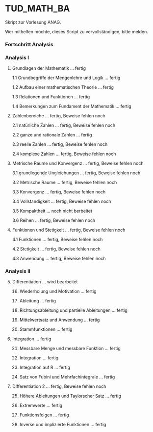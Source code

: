 # TUD_MATH_BA
Skript zur Vorlesung ANAG.

Wer mithelfen möchte, dieses Script zu vervollständigen, bitte melden.

### Fortschritt Analysis

### Analysis I

1. Grundlagen der Mathematik ... fertig

   1.1 Grundbegriffe der Mengenlehre und Logik ... fertig

   1.2 Aufbau einer mathematischen Theorie ... fertig

   1.3 Relationen und Funktionen ... fertig

   1.4 Bemerkungen zum Fundament der Mathematik ... fertig


2. Zahlenbereiche ... fertig, Beweise fehlen noch

   2.1 natürliche Zahlen ... fertig, Beweise fehlen noch

   2.2 ganze und rationale Zahlen ... fertig

   2.3 reelle Zahlen ... fertig, Beweise fehlen noch

   2.4 komplexe Zahlen ... fertig, Beweise fehlen noch

3. Metrische Raume und Konvergenz ... fertig, Beweise fehlen noch

   3.1 grundlegende Ungleichungen ... fertig, Beweise fehlen noch

   3.2 Metrische Raume ... fertig, Beweise fehlen noch

   3.3 Konvergenz ... fertig, Beweise fehlen noch

   3.4 Vollstandigkeit ... fertig, Beweise fehlen noch

   3.5 Kompaktheit ... noch nicht berbeitet

   3.6 Reihen ... fertig, Beweise fehlen noch

4. Funktionen und Stetigkeit ... fertig, Beweise fehlen noch

   4.1 Funktionen ... fertig, Beweise fehlen noch

   4.2 Stetigkeit ... fertig, Beweise fehlen noch

   4.3 Anwendung ... fertig, Beweise fehlen noch

### Analysis II

5. Differentiation ... wird bearbeitet

    16. Wiederholung und Motivation ... fertig

    17. Ableitung ... fertig

    18. Richtungsableitung und partielle Ableitungen ... fertig

    19. Mittelwertsatz und Anwendung ... fertig

    20. Stammfunktionen ... fertig

6. Integration ... fertig

    21. Messbare Menge und messbare Funktion ... fertig

    22. Integration ... fertig

    23. Integration auf R ... fertig

    24. Satz von Fubini und Mehrfachintegrale ... fertig

7. Differentiation 2 ... fertig, Beweise fehlen noch

    25. Höhere Ableitungen und Taylorscher Satz ... fertig

    26. Extremwerte ... fertig

    27. Funktionsfolgen ... fertig

    28. Inverse und implizierte Funktionen ... fertig
